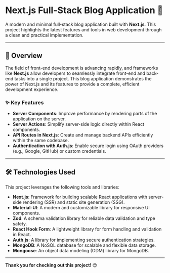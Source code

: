 # **Next.js Full-Stack Blog Application** 🚀

A modern and minimal full-stack blog application built with **Next.js**. This project highlights the latest features and tools in web development through a clean and practical implementation.

---

## **📖 Overview**

The field of front-end development is advancing rapidly, and frameworks like **Next.js** allow developers to seamlessly integrate front-end and back-end tasks into a single project. This blog application demonstrates the power of Next.js and its features to provide a complete, efficient development experience.

### **✨ Key Features**

- **Server Components**: Improve performance by rendering parts of the application on the server.
- **Server Actions**: Simplify server-side logic directly within React components.
- **API Routes in Next.js**: Create and manage backend APIs efficiently within the same codebase.
- **Authentication with Auth.js**: Enable secure login using OAuth providers (e.g., Google, GitHub) or custom credentials.

---

## **🛠️ Technologies Used**

This project leverages the following tools and libraries:

- **Next.js**: Framework for building scalable React applications with server-side rendering (SSR) and static site generation (SSG).
- **Material-UI**: A modern and customizable library for responsive UI components.
- **Zod**: A schema validation library for reliable data validation and type safety.
- **React Hook Form**: A lightweight library for form handling and validation in React.
- **Auth.js**: A library for implementing secure authentication strategies.
- **MongoDB**: A NoSQL database for scalable and flexible data storage.
- **Mongoose**: An object data modeling (ODM) library for MongoDB.

---

**Thank you for checking out this project!** 😊
